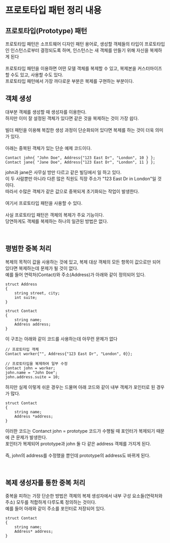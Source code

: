 # 프로토타입 패턴 정리 내용

## 프로토타입(Prototype) 패턴
프로토타입 패턴은 소프트웨어 디자인 패턴 용어로, 생성할 객체들의 타입이 프로토타입인 인스턴스로부터 결정되도록 하며, 인스턴스는 새 객체를 만들기 위해 자신을 복제하게 된다
<br>
<br>
프로토타입 패턴을 이용하면 어떤 모델 객체를 복제할 수 있고, 복제본을 커스터마이즈할 수도 있고, 사용할 수도 있다.
<br>
프로토타입 패턴에서 가장 까다로운 부분은 복제를 구현하는 부분이다.

## 객체 생성
대부분 객체를 생성할 때 생성자를 이용한다.
<br>
하지만 이미 잘 설정된 객체가 있다면 같은 것을 복제하는 것이 가장 쉽다.
<br>
<br>
빌더 패턴을 이용해 복잡한 생성 과정이 단순화되어 있다면 복제를 하는 것이 더욱 의미가 있다.
<br>
<br>
아래는 중복된 객체가 있는 단순 예제 코드이다.

```
Contact john{ "John Doe", Address{"123 East Dr", "London", 10 } };
Contact jane{ "Jane Doe", Address{"123 East Dr", "London", 11 } };
```

john과 jane은 사무실 방만 다르고 같은 빌딩에서 일 하고 있다.
<br>
이 두 사람뿐만 아니라 다른 많은 직원도 직장 주소가 "123 East Dr in London"일 것이다.
<br>
따라서 수많은 객체가 같은 값으로 중복되게 초기화되는 작업이 발생한다.
<br>
<br>
여기서 프로토타입 패턴을 사용할 수 있다.
<br>
<br>
사실 프로토타입 패턴은 객체의 복제가 주요 기능이다.
<br>
당연하게도 객체를 복제하는 하나의 일관된 방법은 없다.

<br>

## 평범한 중복 처리
복제의 목적이 값을 사용하는 것에 있고, 복제 대상 객체의 모든 항목이 값으로만 되어 있다면 복제하는데 문제가 될 것이 없다.
<br>
예를 들어 연락처(Contact)와 주소(Address)가 아래와 같이 정의되어 있다.

```
struct Address
{
    string street, city;
    int suite;
}

struct Contact
{
    string name;
    Address address;
}
```

이 구조는 아래와 같이 코드를 사용하는데 아무런 문제가 없다

```
// 프로토타입 객체
Contact worker{"", Address{"123 East Dr", "London", 0}};

// 프로토타입을 복제하여 일부 수정
Contact john = worker;
john.name = "John Doe";
john.address.suite = 10;
```

하지만 실제 이렇게 쉬운 경우는 드물며 아래 코드와 같이 내부 객체가 포인터로 된 경우가 많다.

```
struct Contact
{
    string name;
    Address *address; 
}
```

이러한 코드는 Contanct john = prototype 코드가 수행될 때 포인터가 복제되기 때문에 큰 문제가 발생한다.
<br>
포인터가 복제되어 prototype과 john 둘 다 같은 address 객체를 가지게 된다.
<br>
<br>
즉, john의 address를 수정했을 뿐인데 prototype의 address도 바뀌게 된다.

<br>

## 복제 생성자를 통한 중복 처리

중복을 피하는 가장 단순한 방법은 객체의 복제 생성자에서 내부 구성 요소들(연락처와 주소) 모두를 적합하게 다루도록 정의하는 것이다.
<br>
예를 들어 아래와 같이 주소를 포인터로 저장되어 있다.

```
struct Contact
{
    string name;
    Address* address;
}
```








